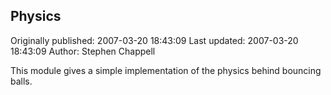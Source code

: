 ## Physics

Originally published: 2007-03-20 18:43:09
Last updated: 2007-03-20 18:43:09
Author: Stephen Chappell

This module gives a simple implementation of the physics behind bouncing balls.